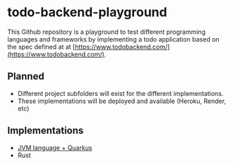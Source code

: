 # todo-backend-playground

This Github repository is a playground to test different programming languages and frameworks by
implementing a todo application based on the spec defined at at [https://www.todobackend.com/](https://www.todobackend.com/).

## Planned

 - Different project subfolders will exist for the different implementations.
 - These implementations will be deployed and available (Heroku, Render, etc)

## Implementations
  - [JVM language + Quarkus](./java-quarkus/README.md)
 - Rust

